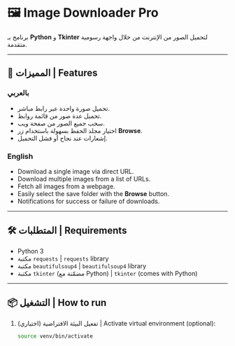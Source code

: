 # 🖼️ Image Downloader Pro

برنامج بـ **Python** و **Tkinter** لتحميل الصور من الإنترنت من خلال واجهة رسومية متقدمة.

---

## 🚀 المميزات | Features
### بالعربي
- تحميل صورة واحدة عبر رابط مباشر.
- تحميل عدة صور من قائمة روابط.
- سحب جميع الصور من صفحة ويب.
- اختيار مجلد الحفظ بسهولة باستخدام زر **Browse**.
- إشعارات عند نجاح أو فشل التحميل.

### English
- Download a single image via direct URL.
- Download multiple images from a list of URLs.
- Fetch all images from a webpage.
- Easily select the save folder with the **Browse** button.
- Notifications for success or failure of downloads.

---

## 🛠️ المتطلبات | Requirements
- Python 3
- مكتبة `requests` | `requests` library
- مكتبة `beautifulsoup4` | `beautifulsoup4` library
- مكتبة `tkinter` (مضمّنة مع Python) | `tkinter` (comes with Python)

---

## 📦 التشغيل | How to run
1. تفعيل البيئة الافتراضية (اختياري) | Activate virtual environment (optional):
   ```bash
   source venv/bin/activate

